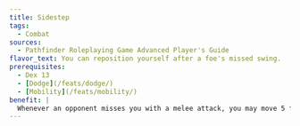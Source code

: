 ```yaml
---
title: Sidestep
tags:
  - Combat
sources:
  - Pathfinder Roleplaying Game Advanced Player's Guide
flavor_text: You can reposition yourself after a foe's missed swing.
prerequisites:
  - Dex 13
  - [Dodge](/feats/dodge/)
  - [Mobility](/feats/mobility/)
benefit: |
  Whenever an opponent misses you with a melee attack, you may move 5 feet as an immediate action so long as you remain within that opponent's threatened area. This movement does not provoke attacks of opportunity. If you take this step, you cannot take a 5-foot step during your next turn. If you take an action to move during your next turn, subtract 5 feet from your total movement.
---
```


